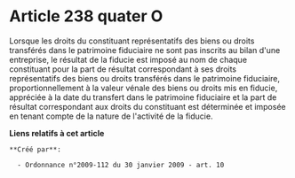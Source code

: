 # Article 238 quater O

Lorsque les droits du constituant représentatifs des biens ou droits transférés dans le patrimoine fiduciaire ne sont pas
inscrits au bilan d'une entreprise, le résultat de la fiducie est imposé au nom de chaque constituant pour la part de
résultat correspondant à ses droits représentatifs des biens ou droits transférés dans le patrimoine fiduciaire,
proportionnellement à la valeur vénale des biens ou droits mis en fiducie, appréciée à la date du transfert dans le
patrimoine fiduciaire et la part de résultat correspondant aux droits du constituant est déterminée et imposée en tenant
compte de la nature de l'activité de la fiducie.

**Liens relatifs à cet article**

	**Créé par**:

	  - Ordonnance n°2009-112 du 30 janvier 2009 - art. 10
